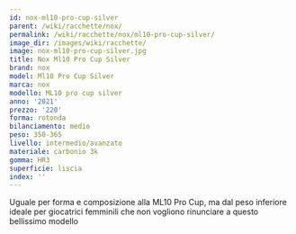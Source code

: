 ```yaml
---
id: nox-ml10-pro-cup-silver
parent: /wiki/racchette/nox/
permalink: /wiki/racchette/nox/ml10-pro-cup-silver/
image_dir: /images/wiki/racchette/
image: nox-ml10-pro-cup-silver.jpg
title: Nox Ml10 Pro Cup Silver
brand: nox
model: Ml10 Pro Cup Silver
marca: nox
modello: ML10 pro cup silver
anno: '2021'
prezzo: '220'
forma: rotonda
bilanciamento: medio
peso: 350-365
livello: intermedio/avanzato
materiale: carbonio 3k
gomma: HR3
superficie: liscia
index: ''
---
```

Uguale per forma e composizione alla ML10 Pro Cup, ma dal peso inferiore ideale per giocatrici femminili che non vogliono rinunciare a questo bellissimo modello